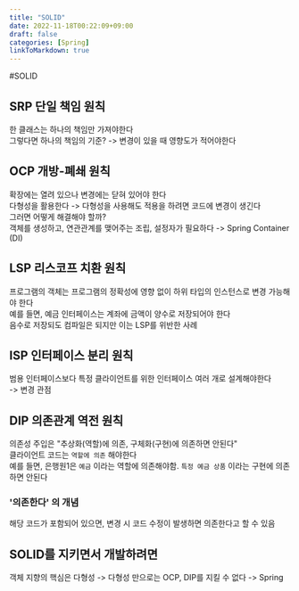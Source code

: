 ```yaml
---
title: "SOLID"
date: 2022-11-18T00:22:09+09:00
draft: false
categories: [Spring]
linkToMarkdown: true
---
```


#SOLID

## SRP 단일 책임 원칙
한 클래스는 하나의 책임만 가져야한다  
그렇다면 하나의 책임의 기준? -> 변경이 있을 때 영향도가 적어야한다

## OCP 개방-폐쇄 원칙
확장에는 열려 있으나 변경에는 닫혀 있어야 한다  
다형성을 활용한다 -> 다형성을 사용해도 적용을 하려면 코드에 변경이 생긴다  
그러면 어떻게 해결해야 할까?  
객체를 생성하고, 연관관계를 맺어주는 조립, 설정자가 필요하다 -> Spring Container (DI)  

## LSP 리스코프 치환 원칙
프로그램의 객체는 프로그램의 정확성에 영향 없이 하위 타입의 인스턴스로 변경 가능해야 한다  
예를 들면, 예금 인터페이스는 계좌에 금액이 양수로 저장되어야 한다  
음수로 저장되도 컴파일은 되지만 이는 LSP를 위반한 사례

## ISP 인터페이스 분리 원칙
범용 인터페이스보다 특정 클라이언트를 위한 인터페이스 여러 개로 설계해야한다  
-> 변경 관점

## DIP 의존관계 역전 원칙
의존성 주입은 "추상화(역할)에 의존, 구체화(구현)에 의존하면 안된다"  
클라이언트 코드는 `역할에 의존` 해야한다  
예를 들면, 은행원1은 `예금` 이라는 역할에 의존해야함. `특정 예금 상품` 이라는 구현에 의존하면 안된다  

### '의존한다' 의 개념
해당 코드가 포함되어 있으면, 변경 시 코드 수정이 발생하면 의존한다고 할 수 있음  

## SOLID를 지키면서 개발하려면
객체 지향의 핵심은 다형성 -> 다형성 만으로는 OCP, DIP를 지킬 수 없다
-> Spring